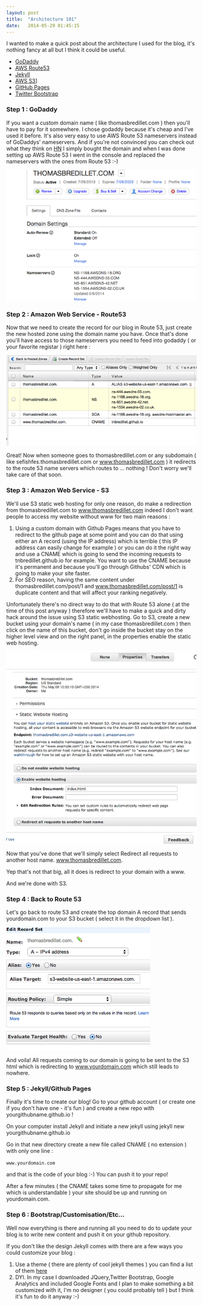 ```yaml
---
layout: post
title:  "Architecture 101"
date:   2014-05-29 01:45:15
---
```


I wanted to make a quick post about the architecture I used for the blog, it's nothing fancy at all but I think it could be useful.

+  [GoDaddy](http://www.godaddy.com/)
+  [AWS Route53](https://aws.amazon.com/documentation/route53/)
+  [Jekyll](http://jekyllrb.com/)
+  [AWS S3](https://aws.amazon.com/documentation/s3/)]
+  [GitHub Pages](https://pages.github.com/)
+  [Twitter Bootstrap](http://getbootstrap.com/)

### Step 1 : GoDaddy

If you want a custom domain name ( like thomasbredillet.com ) then you'll have to pay for it somewhere. I chose godaddy because it's cheap and I've used it before. It's also very easy to use AWS Route 53 nameservers instead of GoDaddys' nameservers. And if you're not convinced you can check out what they think on [HN](https://news.ycombinator.com/item?id=2738574)
I simply bought the domain and when I was done setting up AWS Route 53 I went in the console and replaced the nameservers with the ones from Route 53 :-)

![GoDaddy name servers](/img/img1.png)

### Step 2 : Amazon Web Service - Route53

Now that we need to create the record for our blog in Route 53, just create the new hosted zone using the domain name you have. Once that's done you'll have access to those nameservers you need to feed into godaddy ( or your favorite registar ) right here :

![Route 53 name servers](/img/img2.png)

Great! Now when someone goes to thomasbredillet.com or any subdomain ( like sefishfes.thomasbredillet.com or www.thomasbredillet.com ) it redirects to the route 53 name servers which routes to ... nothing ! Don't worry we'll take care of that soon.

### Step 3 : Amazon Web Service - S3

We'll use S3 static web hosting for only one reason, do make a redirection from thomasbredillet.com to www.thomasbredillet.com indeed I don't want people to access my website without www for two main reasons :

1.  Using a custom domain with Github Pages means that you have to redirect to the github page at some point and you can do that using either an A record (using the IP address) which is terrible ( this IP address can easily change for example ) or you can do it the right way and use a CNAME which is going to send the incoming requests to tnbredillet.github.io for example. You want to use the CNAME because it's permanent and because you'll go through Githubs' CDN which is going to make your site faster.
2.  For SEO reason, having the same content under thomasbredillet.com/post/1 and www.thomasbredillet.com/post/1 is duplicate content and that will affect your ranking negatively.

Unfortunately there's no direct way to do that with Route 53 alone ( at the time of this post anyway ) therefore we'll have to make a quick and dirty hack around the issue using S3 static webhosting.
Go to S3, create a new bucket using your domain's name ( in my case thomasbredillet.com ) then click on the name of this bucket, don't go inside the bucket stay on the higher level view and on the right panel, in the properties enable the static web hosting.

![S3 static web hosting](/img/img3.png)

Now that you've done that we'll simply select Redirect all requests to another host name.
www.thomasbredillet.com.

Yep that's not that big, all it does is redirect to your domain with a www.

And we're done with S3.

### Step 4 : Back to Route 53

Let's go back to route 53 and create the top domain A record that sends yourdomain.com to your S3 bucket ( select it in the dropdown list ).

![Route 53 redirection](/img/img4.png)

And voila! All requests coming to our domain is going to be sent to the S3 html which is redirecting to www.yourdomain.com which still leads to nowhere.

### Step 5 : Jekyll/Github Pages

Finally it's time to create our blog! Go to your github account ( or create one if you don't have one - it's fun ) and create a new repo with yourgithubname.github.io !

On your computer install Jekyll and initiate a new jekyll using jekyll new yourgithubname.github.io

Go in that new directory create a new file called CNAME ( no extension ) with only one line :

 ```www.yourdomain.com``` 

and that is the code of your blog :-) You can push it to your repo!

After a few minutes ( the CNAME takes some time to propagate for me which is understandable ) your site should be up and running on yourdomain.com.

### Step 6 : Bootstrap/Customisation/Etc...

Well now everything is there and running all you need to do to update your blog is to write new content and push it on your github repository.

If you don't like the design Jekyll comes with there are a few ways you could customize your blog : 

1.  Use a theme ( there are plenty of cool jekyll themes ) you can find a list of them [here](http://jekyllthemes.org/)
2.  DYI. In my case I downloaded JQuery,Twitter Bootstrap, Google Analytics and included Google Fonts and I plan to make something a bit customized with it, I'm no designer ( you could probably tell ) but I think it's fun to do it anyway :-)
